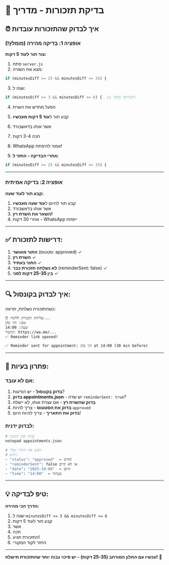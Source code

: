 # 🧪 בדיקת תזכורות - מדריך

## ⏰ איך לבדוק שהתזכורות עובדות

### אופציה 1: בדיקה מהירה (מומלץ!)

**צור תור לעוד 5 דקות:**

1. פתח `server.js`
2. מצא את השורה:
```javascript
if (minutesDiff >= 25 && minutesDiff <= 35) {
```

3. שנה ל:
```javascript
if (minutesDiff >= 3 && minutesDiff <= 6) {  // לבדיקה בלבד!
```

4. הפעל מחדש את השרת
5. קבע תור ל**עוד 5 דקות מעכשיו**
6. אשר אותו בדאשבורד
7. חכה 3-4 דקות
8. WhatsApp אמור להיפתח!

9. **אחרי הבדיקה - החזר ל:**
```javascript
if (minutesDiff >= 25 && minutesDiff <= 35) {
```

---

### אופציה 2: בדיקה אמיתית

**קבע תור לעוד שעה:**

1. קבע תור להיום ל**עוד שעה מעכשיו**
2. אשר אותו בדאשבורד
3. **השאר את השרת רץ!**
4. אחרי 30 דקות - WhatsApp ייפתח

---

## ✅ דרישות לתזכורת:

1. **התור מאושר** (סטטוס: approved) ✓
2. **השרת רץ** ✓
3. **התור בעתיד** ✓
4. **לא נשלחה תזכורת כבר** (reminderSent: false) ✓
5. **בין 25-35 דקות לפני** ✓

---

## 🔍 איך לבדוק בקונסול:

כשהתזכורת נשלחת, תראה:

```
⏰ שליחת תזכורת ללקוח...
שם: דני כהן
שעה: 14:00
קישור: https://wa.me/...
✅ Reminder link opened!

✅ Reminder sent for appointment: דני כהן at 14:00 (30 min before)
```

---

## 🐛 פתרון בעיות:

### אם לא עובד:
1. **בדוק בקונסול** - יש הודעות?
2. **בדוק appointments.json** - יש שדה `reminderSent: true`?
3. **בדוק שהשרת רץ** - אם עצרת אותו, לא יישלח
4. **בדוק את הסטטוס** - צריך להיות `approved`
5. **בדוק את התאריך** - צריך להיות היום!

### לבדוק ידנית:
```bash
# פתח את הקובץ
notepad appointments.json

# חפש את התור שלך
# וודא:
- "status": "approved"  ← חייב!
- "reminderSent": false או לא קיים
- "date": "2025-10-08"  ← היום
- "time": "14:00"  ← בעתיד
```

---

## 💡 טיפ לבדיקה:

**הדרך הכי מהירה:**
1. שנה ל-`minutesDiff >= 3 && minutesDiff <= 6`
2. קבע תור לעוד 5 דקות
3. אשר
4. חכה
5. התזכורת תגיע!
6. החזר לקוד המקורי

---

**עכשיו עם החלון המורחב (25-35 דקות) - יש סיכוי גבוה יותר שהתזכורת תישלח!** 🎯

